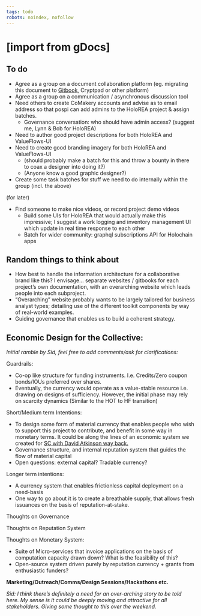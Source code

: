 ```yaml
---
tags: todo
robots: noindex, nofollow
---
```


# \[import from gDocs\]

## To do

* Agree as a group on a document collaboration platform \(eg. migrating this document to [Gitbook](http://gitbook.com/), Cryptpad or other platform\)
* Agree as a group on a communication / asynchronous discussion tool
* Need others to create CoMakery accounts and advise as to email address so that pospi can add admins to the HoloREA project & assign batches.
  * Governance conversation: who should have admin access? \(suggest me, Lynn & Bob for HoloREA\)
* Need to author good project descriptions for both HoloREA and ValueFlows-UI
* Need to create good branding imagery for both HoloREA and ValueFlows-UI
  * \(should probably make a batch for this and throw a bounty in there to coax a designer into doing it?\)
  * \(Anyone know a good graphic designer?\)
* Create some task batches for stuff we need to do internally within the group \(incl. the above\)

\(for later\)

* Find someone to make nice videos, or record project demo videos
  * Build some UIs for HoloREA that would actually make this impressive; I suggest a work logging and inventory management UI which update in real time response to each other
  * Batch for wider community: graphql subscriptions API for Holochain apps

## Random things to think about

* How best to handle the information architecture for a collaborative brand like this? I envisage… separate websites / gitbooks for each project’s own documentation, with an overarching website which leads people into each subproject.
* “Overarching” website probably wants to be largely tailored for business analyst types; detailing use of the different toolkit components by way of real-world examples.
* Guiding governance that enables us to build a coherent strategy.

## **Economic Design for the Collective:**

_Initial ramble by Sid, feel free to add comments/ask for clarifications:_

Guardrails:

* Co-op like structure for funding instruments. I.e. Credits/Zero coupon bonds/IOUs preferred over shares.
* Eventually, the currency would operate as a value-stable resource i.e. drawing on designs of sufficiency. However, the initial phase may rely on scarcity dynamics \(Similar to the HOT to HF transition\)

Short/Medium term Intentions:

* To design some form of material currency that enables people who wish to support this project to contribute, and benefit in some way in monetary terms. It could be along the lines of an economic system we created for [SC with David Atkinson way back.](https://docs.google.com/document/d/1xK-UBYwzgGCwuaiQRrh19yoZJRfPtHE5UWTC5sSiZLg/edit)
* Governance structure, and internal reputation system that guides the flow of material capital
* Open questions: external capital? Tradable currency?

Longer term intentions:

* A currency system that enables frictionless capital deployment on a need-basis
* One way to go about it is to create a breathable supply, that allows fresh issuances on the basis of reputation-at-stake.

Thoughts on Governance

Thoughts on Reputation System

Thoughts on Monetary System:

* Suite of Micro-services that invoice applications on the basis of computation capacity drawn down? What is the feasibility of this?
* Open-source system driven purely by reputation currency + grants from enthusiastic funders?

**Marketing/Outreach/Comms/Design Sessions/Hackathons etc.**

_Sid: I think there’s definitely a need for an over-arching story to be told here. My sense is it could be deeply moving and attractive for all stakeholders. Giving some thought to this over the weekend._

